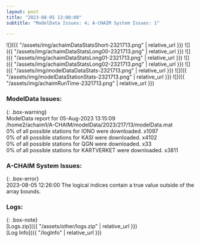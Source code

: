 ```yaml
---
layout: post
title: "2023-08-05 13:00:00"
subtitle: "ModelData Issues: 4; A-CHAIM System Issues: 1"

---
```


![]({{ "/assets/img/achaimDataStatsShort-2321713.png" | relative_url }})
![]({{ "/assets/img/achaimDataStatsLong00-2321713.png" | relative_url }})
![]({{ "/assets/img/achaimDataStatsLong01-2321713.png" | relative_url }})
![]({{ "/assets/img/achaimDataStatsLong02-2321713.png" | relative_url }})
![]({{ "/assets/img/modelDataDataStats-2321713.png" | relative_url }})
![]({{ "/assets/img/modelDataStationStats-2321713.png" | relative_url }})
![]({{ "/assets/img/achaimRunTime-2321713.png" | relative_url }})


### ModelData Issues:  
  
{: .box-warning}  
 ModelData report for 05-Aug-2023 13:15:09   
 /home2/achaim1/A-CHAIM/modelData/2023/217/13/modelData.mat   
 0% of all possible stations for IONO were downloaded. x1097   
 0% of all possible stations for KASI were downloaded. x4102   
 0% of all possible stations for QGN were downloaded. x33   
 0% of all possible stations for KARTVERKET were downloaded. x3811   
  
### A-CHAIM System Issues:  
  
{: .box-error}  
2023-08-05 12:26:00 The logical indices contain a true value outside of the array bounds.  

### Logs:  
  
{: .box-note}  
[Logs.zip]({{ "/assets/other/logs.zip" | relative_url }})  
[Log Info]({{ "/logInfo" | relative_url }})  
